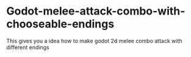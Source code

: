 # Godot-melee-attack-combo-with-chooseable-endings
This gives you a idea how to make godot 2d melee combo attack with different endings

